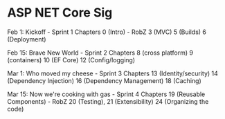 # ASP NET Core Sig

Feb 1: Kickoff - Sprint 1 Chapters 
  0 (Intro) - RobZ
  3 (MVC)
  5 (Builds)
  6 (Deployment)
  
Feb 15: Brave New World - Sprint 2 Chapters 
  8 (cross platform) 
  9 (containers) 
  10 (EF Core) 
  12 (Config/logging)
  
Mar 1:   Who moved my cheese - Sprint 3 Chapters 
  13 (Identity/security) 
  14 (Dependency Injection) 
  16 (Dependency Management)
  18 (Caching)
  
Mar 15: Now we're cooking with gas - Sprint 4 Chapters 
  19 (Reusable Components) - RobZ
  20 (Testing), 
  21 (Extensibility) 
  24 (Organizing the code)
